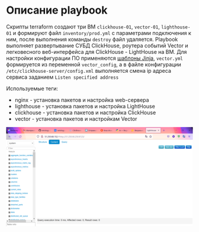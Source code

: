 # Описание playbook

Скрипты terraform создают три ВМ `clickhouse-01`, `vector-01`, `lighthouse-01` и формируют файл `inventory/prod.yml` с параметрами подключения к ним, после выполнения команды `destroy` файл удаляется. Playbook выполняет развертывание СУБД ClickHouse, роутера событий Vector и легковесного веб-интерфейса для ClickHouse - LightHouse на ВМ.
Для настройки конфигурации ПО применяются [шаблоны Jinja](./playbook/templates/), `vector.yml` формируется из переменной `vector_config`, а в файле конфигурации `/etc/clickhouse-server/config.xml` выполняется смена ip адреса сервиса заданием `Listen specified address`

Используемые теги:

- nginx - установка пакетов и настройка web-сервера
- lighthouse - установка пакетов и настройка LightHouse
- clickhouse - установка пакетов и настройка ClickHouse
- vector - установка пакетов и настройкам Vector

![Рисунок1](./img/01.png)


